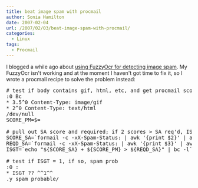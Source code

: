 ```yaml
---
title: beat image spam with procmail
author: Sonia Hamilton
date: 2007-02-04
url: /2007/02/03/beat-image-spam-with-procmail/
categories:
  - Linux
tags:
  - Procmail
---
```

I blogged a while ago about [using FuzzyOcr for detecting image spam][1]. My FuzzyOcr isn't working and at the moment I haven't got time to fix it, so I wrote a procmail recipe to solve the problem instead:

<!--more-->

<pre># test if body contains gif, html, etc, and get procmail score
:0 Bc
* 3.5^0 Content-Type: image/gif
* 2^0 Content-Type: text/html
/dev/null
SCORE_PM=$=

# pull out SA score and required; if 2 scores &gt; SA req'd, ISGT = 1 (true)
SCORE_SA=`formail -c -xX-Spam-Status: | awk '{print $2}' | awk -F= '{print $2}'`
REQD_SA=`formail -c -xX-Spam-Status: | awk '{print $3}' | awk -F= '{print $2}'`
ISGT=`echo "${SCORE_SA} + ${SCORE_PM} &gt; ${REQD_SA}" | bc -l`

# test if ISGT = 1, if so, spam prob
:0 :
* ISGT ?? ^^1^^
.y_spam_probable/</pre>

 [1]: http://blog.snowfrog.net/?q=node/417
